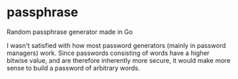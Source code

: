 # passphrase
Random passphrase generator made in Go

I wasn't satisfied with how most password generators (mainly in password
managers) work. Since passwords consisting of words have a higher bitwise value,
and are therefore inherently more secure, it would make more sense to build a
password of arbitrary words.
